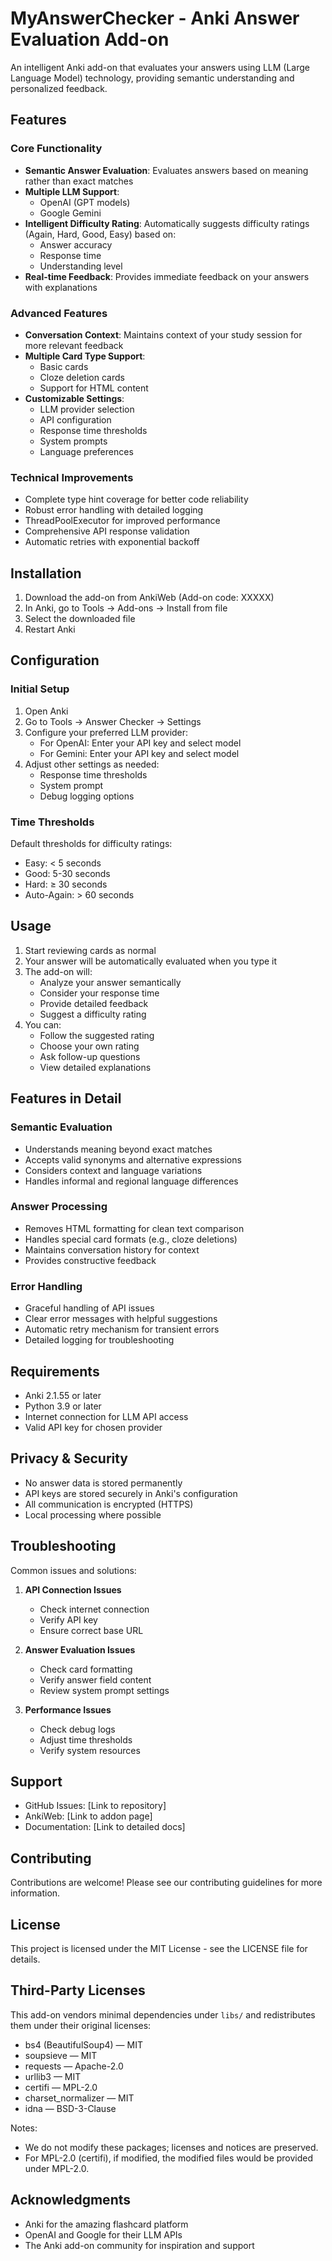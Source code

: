 # MyAnswerChecker - Anki Answer Evaluation Add-on

An intelligent Anki add-on that evaluates your answers using LLM (Large Language Model) technology, providing semantic understanding and personalized feedback.

## Features

### Core Functionality
- **Semantic Answer Evaluation**: Evaluates answers based on meaning rather than exact matches
- **Multiple LLM Support**: 
  - OpenAI (GPT models)
  - Google Gemini
- **Intelligent Difficulty Rating**: Automatically suggests difficulty ratings (Again, Hard, Good, Easy) based on:
  - Answer accuracy
  - Response time
  - Understanding level
- **Real-time Feedback**: Provides immediate feedback on your answers with explanations

### Advanced Features
- **Conversation Context**: Maintains context of your study session for more relevant feedback
- **Multiple Card Type Support**:
  - Basic cards
  - Cloze deletion cards
  - Support for HTML content
- **Customizable Settings**:
  - LLM provider selection
  - API configuration
  - Response time thresholds
  - System prompts
  - Language preferences

### Technical Improvements
- Complete type hint coverage for better code reliability
- Robust error handling with detailed logging
- ThreadPoolExecutor for improved performance
- Comprehensive API response validation
- Automatic retries with exponential backoff

## Installation

1. Download the add-on from AnkiWeb (Add-on code: XXXXX)
2. In Anki, go to Tools → Add-ons → Install from file
3. Select the downloaded file
4. Restart Anki

## Configuration

### Initial Setup
1. Open Anki
2. Go to Tools → Answer Checker → Settings
3. Configure your preferred LLM provider:
   - For OpenAI: Enter your API key and select model
   - For Gemini: Enter your API key and select model
4. Adjust other settings as needed:
   - Response time thresholds
   - System prompt
   - Debug logging options

### Time Thresholds
Default thresholds for difficulty ratings:
- Easy: < 5 seconds
- Good: 5-30 seconds
- Hard: ≥ 30 seconds
- Auto-Again: > 60 seconds

## Usage

1. Start reviewing cards as normal
2. Your answer will be automatically evaluated when you type it
3. The add-on will:
   - Analyze your answer semantically
   - Consider your response time
   - Provide detailed feedback
   - Suggest a difficulty rating
4. You can:
   - Follow the suggested rating
   - Choose your own rating
   - Ask follow-up questions
   - View detailed explanations

## Features in Detail

### Semantic Evaluation
- Understands meaning beyond exact matches
- Accepts valid synonyms and alternative expressions
- Considers context and language variations
- Handles informal and regional language differences

### Answer Processing
- Removes HTML formatting for clean text comparison
- Handles special card formats (e.g., cloze deletions)
- Maintains conversation history for context
- Provides constructive feedback

### Error Handling
- Graceful handling of API issues
- Clear error messages with helpful suggestions
- Automatic retry mechanism for transient errors
- Detailed logging for troubleshooting

## Requirements

- Anki 2.1.55 or later
- Python 3.9 or later
- Internet connection for LLM API access
- Valid API key for chosen provider

## Privacy & Security

- No answer data is stored permanently
- API keys are stored securely in Anki's configuration
- All communication is encrypted (HTTPS)
- Local processing where possible

## Troubleshooting

Common issues and solutions:
1. **API Connection Issues**
   - Check internet connection
   - Verify API key
   - Ensure correct base URL
   
2. **Answer Evaluation Issues**
   - Check card formatting
   - Verify answer field content
   - Review system prompt settings

3. **Performance Issues**
   - Check debug logs
   - Adjust time thresholds
   - Verify system resources

## Support

- GitHub Issues: [Link to repository]
- AnkiWeb: [Link to addon page]
- Documentation: [Link to detailed docs]

## Contributing

Contributions are welcome! Please see our contributing guidelines for more information.

## License

This project is licensed under the MIT License - see the LICENSE file for details.

## Third-Party Licenses
This add-on vendors minimal dependencies under `libs/` and redistributes them under their original licenses:
- bs4 (BeautifulSoup4) — MIT
- soupsieve — MIT
- requests — Apache-2.0
- urllib3 — MIT
- certifi — MPL-2.0
- charset_normalizer — MIT
- idna — BSD-3-Clause

Notes:
- We do not modify these packages; licenses and notices are preserved.
- For MPL-2.0 (certifi), if modified, the modified files would be provided under MPL-2.0.

## Acknowledgments

- Anki for the amazing flashcard platform
- OpenAI and Google for their LLM APIs
- The Anki add-on community for inspiration and support
